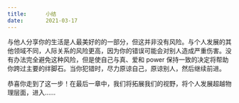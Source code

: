 ```yaml
---
title:      小结
date:       2021-03-17
---
```


与他人分享你的生活是人最美好的的一部分，但这并非没有风险。与个人发展的其他领域不同，人际关系的风险更高，因为你的错误可能会对别人造成严重伤害。没有办法完全避免这种风险，但是使自己与真、爱和 power 保持一致的决定将帮助你跨过主要的绊脚石。当你犯错时，尽力原谅自己，原谅别人，然后继续前进。

恭喜你走到了这一步！在最后一章中，我们将拓展我们的视野，将个人发展超越物理层面，进入……

